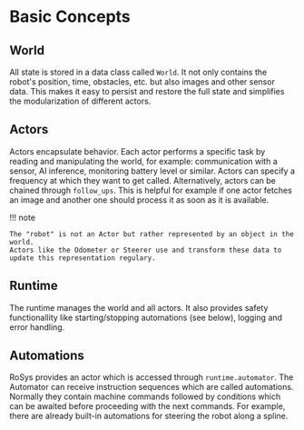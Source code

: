 # Basic Concepts

## World

All state is stored in a data class called `World`.
It not only contains the robot's position, time, obstacles, etc. but also images and other sensor data.
This makes it easy to persist and restore the full state and simplifies the modularization of different actors.

## Actors

Actors encapsulate behavior.
Each actor performs a specific task by reading and manipulating the world, for example:
communication with a sensor, AI inference, monitoring battery level or similar.
Actors can specify a frequency at which they want to get called.
Alternatively, actors can be chained through `follow_ups`.
This is helpful for example if one actor fetches an image and another one should process it as soon as it is available.

!!! note

    The "robot" is not an Actor but rather represented by an object in the world.
    Actors like the Odometer or Steerer use and transform these data to update this representation regulary.

## Runtime

The runtime manages the world and all actors.
It also provides safety functionallity like starting/stopping automations (see below), logging and error handling.

## Automations

RoSys provides an actor which is accessed through `runtime.automator`.
The Automator can receive instruction sequences which are called automations.
Normally they contain machine commands followed by conditions which can be awaited before proceeding with the next commands.
For example, there are already built-in automations for steering the robot along a spline.
